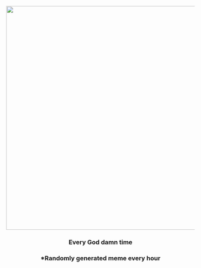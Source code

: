 <p align="center">
        <img src="https://i.redd.it/p3row01vv4t81.jpg" width="600" height="600">
        </p>
        <h3 align="center">Every God damn time</h3>
        <h3 align="center">*Randomly generated meme every hour</h3>
    